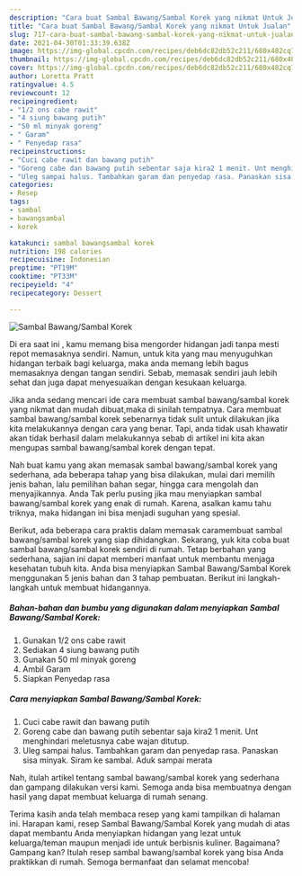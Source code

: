 ```yaml
---
description: "Cara buat Sambal Bawang/Sambal Korek yang nikmat Untuk Jualan"
title: "Cara buat Sambal Bawang/Sambal Korek yang nikmat Untuk Jualan"
slug: 717-cara-buat-sambal-bawang-sambal-korek-yang-nikmat-untuk-jualan
date: 2021-04-30T01:33:39.638Z
image: https://img-global.cpcdn.com/recipes/deb6dc82db52c211/680x482cq70/sambal-bawangsambal-korek-foto-resep-utama.jpg
thumbnail: https://img-global.cpcdn.com/recipes/deb6dc82db52c211/680x482cq70/sambal-bawangsambal-korek-foto-resep-utama.jpg
cover: https://img-global.cpcdn.com/recipes/deb6dc82db52c211/680x482cq70/sambal-bawangsambal-korek-foto-resep-utama.jpg
author: Loretta Pratt
ratingvalue: 4.5
reviewcount: 12
recipeingredient:
- "1/2 ons cabe rawit"
- "4 siung bawang putih"
- "50 ml minyak goreng"
- " Garam"
- " Penyedap rasa"
recipeinstructions:
- "Cuci cabe rawit dan bawang putih"
- "Goreng cabe dan bawang putih sebentar saja kira2 1 menit. Unt menghindari meletusnya cabe wajan ditutup."
- "Uleg sampai halus. Tambahkan garam dan penyedap rasa. Panaskan sisa minyak. Siram ke sambal. Aduk sampai merata"
categories:
- Resep
tags:
- sambal
- bawangsambal
- korek

katakunci: sambal bawangsambal korek 
nutrition: 198 calories
recipecuisine: Indonesian
preptime: "PT19M"
cooktime: "PT33M"
recipeyield: "4"
recipecategory: Dessert

---
```



![Sambal Bawang/Sambal Korek](https://img-global.cpcdn.com/recipes/deb6dc82db52c211/680x482cq70/sambal-bawangsambal-korek-foto-resep-utama.jpg)

Di era  saat ini , kamu memang bisa mengorder hidangan jadi tanpa mesti repot memasaknya sendiri. Namun, untuk kita yang mau menyuguhkan hidangan terbaik bagi keluarga, maka anda memang lebih bagus memasaknya dengan tangan sendiri. Sebab, memasak sendiri jauh lebih sehat dan juga dapat menyesuaikan dengan kesukaan keluarga.

Jika anda sedang mencari ide cara membuat sambal bawang/sambal korek yang nikmat dan mudah dibuat,maka di sinilah tempatnya. Cara membuat sambal bawang/sambal korek  sebenarnya tidak sulit untuk dilakukan jika kita melakukannya dengan cara yang benar. Tapi, anda tidak usah khawatir akan tidak berhasil dalam melakukannya 
sebab di artikel ini kita akan mengupas sambal bawang/sambal korek dengan tepat.  



Nah buat kamu yang akan memasak sambal bawang/sambal korek yang sederhana, ada beberapa tahap yang bisa dilakukan, mulai dari memilih jenis bahan, lalu pemilihan bahan segar, hingga cara mengolah dan menyajikannya. Anda Tak perlu pusing jika mau menyiapkan sambal bawang/sambal korek yang enak di rumah. Karena, asalkan kamu  tahu triknya, maka hidangan ini bisa menjadi suguhan yang spesial.

Berikut, ada beberapa cara praktis  dalam memasak caramembuat sambal bawang/sambal korek yang siap dihidangkan. Sekarang, yuk kita coba buat sambal bawang/sambal korek sendiri di rumah. Tetap berbahan yang sederhana, sajian ini dapat memberi manfaat untuk membantu menjaga kesehatan tubuh kita. Anda bisa menyiapkan Sambal Bawang/Sambal Korek menggunakan 5 jenis bahan dan 3 tahap pembuatan. Berikut ini langkah-langkah untuk membuat hidangannya.

<!--inarticleads1-->

##### Bahan-bahan dan bumbu yang digunakan dalam menyiapkan Sambal Bawang/Sambal Korek:

1. Gunakan 1/2 ons cabe rawit
1. Sediakan 4 siung bawang putih
1. Gunakan 50 ml minyak goreng
1. Ambil  Garam
1. Siapkan  Penyedap rasa




<!--inarticleads2-->

##### Cara menyiapkan Sambal Bawang/Sambal Korek:

1. Cuci cabe rawit dan bawang putih
1. Goreng cabe dan bawang putih sebentar saja kira2 1 menit. Unt menghindari meletusnya cabe wajan ditutup.
1. Uleg sampai halus. Tambahkan garam dan penyedap rasa. Panaskan sisa minyak. Siram ke sambal. Aduk sampai merata




Nah, itulah artikel tentang  sambal bawang/sambal korek  yang sederhana dan gampang dilakukan versi kami. Semoga anda bisa membuatnya dengan hasil yang dapat membuat keluarga di rumah senang. 

Terima kasih anda telah membaca resep yang kami tampilkan di halaman ini. Harapan kami, resep  Sambal Bawang/Sambal Korek yang mudah di atas dapat membantu Anda menyiapkan hidangan yang lezat untuk keluarga/teman maupun menjadi ide untuk berbisnis kuliner. Bagaimana? Gampang kan? Itulah resep sambal bawang/sambal korek yang bisa Anda praktikkan di rumah. Semoga bermanfaat dan selamat mencoba!

